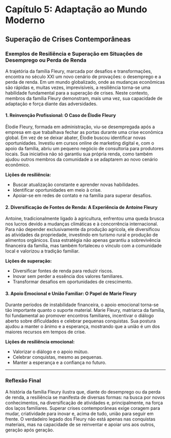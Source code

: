 # Capítulo 5: Adaptação ao Mundo Moderno

## Superação de Crises Contemporâneas

### Exemplos de Resiliência e Superação em Situações de Desemprego ou Perda de Renda

A trajetória da família Fleury, marcada por desafios e transformações, encontra no século XXI um novo cenário de provações: o desemprego e a perda de renda. Em um mundo globalizado, onde as mudanças econômicas são rápidas e, muitas vezes, imprevisíveis, a resiliência torna-se uma habilidade fundamental para a superação de crises. Neste contexto, membros da família Fleury demonstram, mais uma vez, sua capacidade de adaptação e força diante das adversidades.

#### 1. Reinvenção Profissional: O Caso de Élodie Fleury

Élodie Fleury, formada em administração, viu-se desempregada após a empresa em que trabalhava fechar as portas durante uma crise econômica global. Em vez de se deixar abater, Élodie buscou identificar novas oportunidades. Investiu em cursos online de marketing digital e, com o apoio da família, abriu um pequeno negócio de consultoria para produtores locais. Sua iniciativa não só garantiu sua própria renda, como também ajudou outros membros da comunidade a se adaptarem ao novo cenário econômico.

**Lições de resiliência:**
- Buscar atualização constante e aprender novas habilidades.
- Identificar oportunidades em meio à crise.
- Apoiar-se em redes de contato e na família para superar desafios.

#### 2. Diversificação de Fontes de Renda: A Experiência de Antoine Fleury

Antoine, tradicionalmente ligado à agricultura, enfrentou uma queda brusca nos lucros devido a mudanças climáticas e à concorrência internacional. Para não depender exclusivamente da produção agrícola, ele diversificou as atividades da propriedade, investindo em turismo rural e produção de alimentos orgânicos. Essa estratégia não apenas garantiu a sobrevivência financeira da família, mas também fortaleceu o vínculo com a comunidade local e valorizou a tradição familiar.

**Lições de superação:**
- Diversificar fontes de renda para reduzir riscos.
- Inovar sem perder a essência dos valores familiares.
- Transformar desafios em oportunidades de crescimento.

#### 3. Apoio Emocional e União Familiar: O Papel de Marie Fleury

Durante períodos de instabilidade financeira, o apoio emocional torna-se tão importante quanto o suporte material. Marie Fleury, matriarca da família, foi fundamental ao promover encontros familiares, incentivar o diálogo aberto sobre dificuldades e celebrar pequenas conquistas. Sua postura ajudou a manter o ânimo e a esperança, mostrando que a união é um dos maiores recursos em tempos de crise.

**Lições de resiliência emocional:**
- Valorizar o diálogo e o apoio mútuo.
- Celebrar conquistas, mesmo as pequenas.
- Manter a esperança e a confiança no futuro.

---

### Reflexão Final

A história da família Fleury ilustra que, diante do desemprego ou da perda de renda, a resiliência se manifesta de diversas formas: na busca por novos conhecimentos, na diversificação de atividades e, principalmente, na força dos laços familiares. Superar crises contemporâneas exige coragem para mudar, criatividade para inovar e, acima de tudo, união para seguir em frente. O verdadeiro legado dos Fleury não está apenas nas conquistas materiais, mas na capacidade de se reinventar e apoiar uns aos outros, geração após geração.